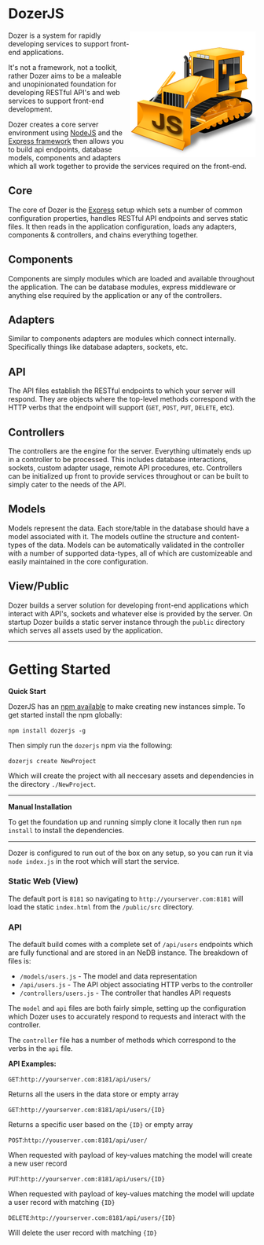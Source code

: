 # DozerJS

<img align="right" src="logo.png">

Dozer is a system for rapidly developing services to support front-end applications.

It's not a framework, not a toolkit, rather Dozer aims to be a maleable and
unopinionated foundation for developing RESTful API's and web services to support
front-end development.

Dozer creates a core server environment using [NodeJS](http://www.nodejs.org) and
the [Express framework](http://expressjs.com) then allows you to build api endpoints,
database models, components and adapters which all work together to provide the
services required on the front-end.

## Core

The core of Dozer is the [Express](http://expressjs.com/) setup which sets a
number of common configuration properties, handles RESTful API endpoints and
serves static files. It then reads in the application configuration, loads any
adapters, components & controllers, and chains everything together.

## Components

Components are simply modules which are loaded and available throughout the application.
The can be database modules, express middleware or anything else required by the
application or any of the controllers.

## Adapters

Similar to components adapters are modules which connect internally. Specifically
things like database adapters, sockets, etc.

## API

The API files establish the RESTful endpoints to which your server will respond.
They are objects where the top-level methods correspond with the HTTP verbs that
the endpoint will support (`GET`, `POST`, `PUT`, `DELETE`, etc).

## Controllers

The controllers are the engine for the server. Everything ultimately ends up in
a controller to be processed. This includes database interactions, sockets,
custom adapter usage, remote API procedures, etc. Controllers can be initialized
up front to provide services throughout or can be built to simply cater to the
needs of the API.

## Models

Models represent the data. Each store/table in the database should have a model
associated with it. The models outline the structure and content-types of the
data. Models can be automatically validated in the controller with a number of
supported data-types, all of which are customizeable and easily maintained in the
core configuration.

## View/Public

Dozer builds a server solution for developing front-end applications which interact
with API's, sockets and whatever else is provided by the server. On startup Dozer
builds a static server instance through the `public` directory which serves all
assets used by the application.

---

# Getting Started

**Quick Start**

DozerJS has an [npm available](https://www.npmjs.org/package/dozerjs) to make
creating new instances simple. To get started install the npm globally:

`npm install dozerjs -g`

Then simply run the `dozerjs` npm via the following:

`dozerjs create NewProject`

Which will create the project with all neccesary assets and dependencies in the
directory `./NewProject`.

---

**Manual Installation**

To get the foundation up and running simply clone it locally then run `npm install`
to install the dependencies.

---

Dozer is configured to run out of the box on any setup, so you can run it via
`node index.js` in the root which will start the service.

### Static Web (View)

The default port is `8181` so navigating to `http://yourserver.com:8181` will load
the static `index.html` from the `/public/src` directory.

### API

The default build comes with a complete set of `/api/users` endpoints which are
fully functional and are stored in an NeDB instance. The breakdown of files is:

* `/models/users.js` - The model and data representation
* `/api/users.js` - The API object associating HTTP verbs to the controller
* `/controllers/users.js` - The controller that handles API requests

The `model` and `api` files are both fairly simple, setting up the configuration
which Dozer uses to accurately respond to requests and interact with the controller.

The `controller` file has a number of methods which correspond to the verbs in the
`api` file.

**API Examples:**

`GET`:`http://yourserver.com:8181/api/users/`

Returns all the users in the data store or empty array

`GET`:`http://yourserver.com:8181/api/users/{ID}`

Returns a specific user based on the `{ID}` or empty array

`POST`:`http://youserver.com:8181/api/user/`

When requested with payload of key-values matching the model will create a new
user record

`PUT`:`http://yourserver.com:8181/api/users/{ID}`

When requested with payload of key-values matching the model will update a user
record with matching `{ID}`

`DELETE`:`http://yourserver.com:8181/api/users/{ID}`

Will delete the user record with matching `{ID}`
